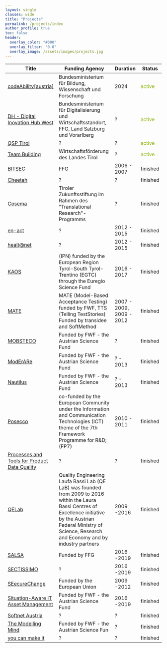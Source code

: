 ```yaml
---
layout: single
classes: wide
title: "Projects"
permalink: /projects/index
author_profile: true
toc: false
header:
  overlay_color: "#000"
  overlay_filter: "0.0"
  overlay_image: /assets/images/projects.jpg
---
```


| Title                                                                                                | Funding Agency                                                                                                                                                                                                                 | Duration                     | Status                              |
| ---------------------------------------------------------------------------------------------------- | ------------------------------------------------------------------------------------------------------------------------------------------------------------------------------------------------------------------------------ | ---------------------------- | ----------------------------------- |
| [codeAbility[austria]](https://codeability.uibk.ac.at/)                                              | Bundesministerium für Bildung, Wissenschaft und Forschung                                                                                                                                                                      | 2024                         | <font color="#86b300">active</font> |                                   
| [DH - Digital Inovation Hub West](https://dih-west.at/)                                              | Bundesministerium für Digitalisierung und Wirtschaftsstandort, FFG, Land Salzburg und Vorarlberg                                                                                                                               | ?                            | <font color="#86b300">active</font> |
| [QSP Tirol](http://qsp-tirol.at/)                                                                    | ?                                                                                                                                                                                                                              | ?                            | <font color="#86b300">active</font> |
| [Team Building](https://team-building.tirol)                                                         | Wirtschaftsförderung des Landes Tirol                                                                                                                                                                                          | ?                            | <font color="#86b300">active</font> |
| [BITSEC](#)                                                                                          | FFG                                                                                                                                                                                                                            | 2006 - 2007                  | finished |
| [Cheetah](https://web.archive.org/web/20171002115542/http://bpm.q-e.at/?page_id=56)                  | ?                                                                                                                                                                                                                              | ?                            | finished |
| [Cosema](https://web.archive.org/web/20161008142429/http://cosema.org/de/)                           | Tiroler Zukunftsstiftung im Rahmen des "Translational Research"- Programms                                                                                                                                                     | ?                            | finished |
| [en-act](https://archive.ph/oY69U)                                                                   | ?                                                                                                                                                                                                                              | 2012 - 2015                  | finished |
| [healt@net](https://web.archive.org/web/20080917033620/http://www.healthatnet.at/)                   | ?                                                                                                                                                                                                                              | 2012 - 2015                  | finished |
| [KAOS](http://kaos.inf.unibz.it/)                                                                    | (IPN) funded by the European Region Tyrol-South Tyrol-Trentino (EGTC) through the Euregio Science Fund                                                                                                                         | 2016 - 2017                  | finished |
| [MATE](https://web.archive.org/web/20181114092724/http://teststories.info/)                          | MATE (Model-Based Acceptance Testing) funded by FWF, TTS (Telling TestStories) Funded by transidee and SoftMethod                                                                                                              | 2007 - 2009, 2009 - 2012     | finished |
| [MOBSTECO](#)                                                                                        | Funded by FWF - the Austrian Science Fund                                                                                                                                                                                      | ?                            | finished |
| [ModErARe](https://web.archive.org/web/20200623140413/http://bpm.q-e.at/moderare)                    | Funded by FWF - the Austrian Science Fund                                                                                                                                                                                      | ? - 2013                     | finished |
| [Nautilus](https://web.archive.org/web/20200623132027/http://bpm.q-e.at/nautilus?page_id=9)          | Funded by FWF - the Austrian Science Fund                                                                                                                                                                                      | ? - 2013                     | finished |
| [Posecco](https://web.archive.org/web/20150525100510/http://www.posecco.eu/)                         | co-funded by the European Community under the Information and Communication Technologies (ICT) theme of the 7th Framework Programme for R&D; (FP7)                                                                             | 2010 - 2011                  | finished |
| [Processes and Tools for Product Data Quality](#)                                                    | ?                                                                                                                                                                                                                              | ?                            | finished |
| [QELab](https://qe-lab.at/)                                                                          | Quality Engineering Laufa Bassi Lab (QE LaB) was founded from 2009 to 2016 within the Laura Bassi Centres of Excellence initiative by the Austrian Federal Ministry of Science, Research and Economy and by industry partners  | 2009 -2016                   | finished |
| [SALSA](https://salsa.q-e.at/)                                                                       | Funded by FFG                                                                                                                                                                                                                  | 2016 -2019                   | finished |
| [SECTISSIMO](https://web.archive.org/web/20161202083248/http://sectissimo.info/framework)            | ?                                                                                                                                                                                                                              | 2016 -2019                   | finished |
| [SEecureChange](http://securechange.eu/)                                                             | Funded by the European Union                                                                                                                                                                                                   | 2009 -2012                   | finished |
| [Situation-Aware IT Asset Management](https://q-e.at/txtureSA/)                                      | Funded by FWF - the Austrian Science Fund                                                                                                                                                                                      | 2016 -2019                   | finished |
| [Softnet Austria](#)                                                                                 | ?                                                                                                                                                                                                                              | ?                            | finished |
| [The Modelling Mind](https://web.archive.org/web/20200623140750/http://bpm.q-e.at/the_modeling_mind) | Funded by FWF - the Austrian Science Fun                                                                                                                                                                                       | ?                            | finished |
| [you can make it](https://youcanmakeit.at/)                                                          | ?                                                                                                                                                                                                                              | ?                            | finished |